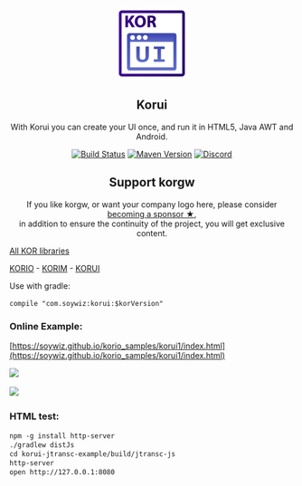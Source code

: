 <p align="center">
    <img alt="Korio" src="https://raw.githubusercontent.com/korlibs/korlibs-logos/master/128/korui.png" />
</p>

<h2 align="center">Korui</h2>

<p align="center">
    With Korui you can create your UI once, and run it in HTML5, Java AWT and Android.
</p>

<!-- BADGES -->
<p align="center">
	<a href="https://github.com/korlibs/korgw/actions"><img alt="Build Status" src="https://github.com/korlibs/korgw/workflows/CI/badge.svg" /></a>
	<a href="https://bintray.com/korlibs/korlibs/korgw"><img alt="Maven Version" src="https://img.shields.io/bintray/v/korlibs/korlibs/korgw.svg?style=flat&label=maven" /></a>
	<a href="https://discord.korge.org/"><img alt="Discord" src="https://img.shields.io/discord/728582275884908604?logo=discord" /></a>
</p>
<!-- /BADGES -->

<!-- SUPPORT -->
<h2 align="center">Support korgw</h2>
<p align="center">
If you like korgw, or want your company logo here, please consider <a href="https://github.com/sponsors/soywiz">becoming a sponsor ★</a>,<br />
in addition to ensure the continuity of the project, you will get exclusive content.
</p>
<!-- /SUPPORT -->

[All KOR libraries](https://github.com/soywiz/kor)

[KORIO](http://github.com/soywiz/korio) - [KORIM](http://github.com/soywiz/korim) - [KORUI](http://github.com/soywiz/korui)

Use with gradle:

```
compile "com.soywiz:korui:$korVersion"
```

### Online Example:

[https://soywiz.github.io/korio_samples/korui1/index.html](https://soywiz.github.io/korio_samples/korui1/index.html)

![](docs/android.png)

![](docs/korui.png)


### HTML test:

```
npm -g install http-server
./gradlew distJs
cd korui-jtransc-example/build/jtransc-js
http-server
open http://127.0.0.1:8080
```
